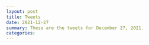```yaml
---
layout: post
title: Tweets
date: 2021-12-27
summary: These are the tweets for December 27, 2021.
categories:
---
```


